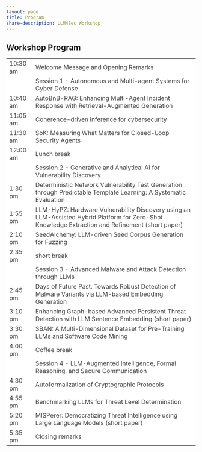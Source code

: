```yaml
---
layout: page
title: Program
share-description: LLM4Sec Workshop
---
```


## Workshop Program

<table>
  <tbody>
    <tr style="background-color:#FFFFFF; color:#404040">
      <td>10:30 am</td>
      <td>Welcome Message and Opening Remarks</td>
    </tr>
    <tr style="background-color:#FFFFFF; color:#404040">
      <td></td>
      <td>Session 1 - Autonomous and Multi-agent Systems for Cyber Defense</td>
    </tr>
    <tr style="background-color:#FFFFFF; color:#404040">
      <td>10:40 am</td>
      <td>AutoBnB-RAG: Enhancing Multi-Agent Incident Response with Retrieval-Augmented Generation</td>
    </tr>
    <tr style="background-color:#FFFFFF; color:#404040">
      <td>11:05 am</td>
      <td>Coherence-driven inference for cybersecurity</td>
    </tr>
    <tr style="background-color:#FFFFFF; color:#404040">
      <td>11:30 am</td>
      <td>SoK: Measuring What Matters for Closed-Loop Security Agents</td>
    </tr>
    <tr style="background-color:#FFFFFF; color:#404040">
      <td>12:00 am</td>
      <td>Lunch break</td>
    </tr>
    <tr style="background-color:#FFFFFF; color:#404040">
      <td></td>
      <td>Session 2 - Generative and Analytical AI for Vulnerability Discovery</td>
    </tr>
    <tr style="background-color:#FFFFFF; color:#404040">
      <td>1:30 pm</td>
      <td>Deterministic Network Vulnerability Test Generation through Predictable Template Learning: A Systematic Evaluation</td>
    </tr>
    <tr style="background-color:#FFFFFF; color:#404040">
      <td>1:55 pm</td>
      <td>LLM-HyPZ: Hardware Vulnerability Discovery using an LLM-Assisted Hybrid Platform for Zero-Shot Knowledge Extraction and Refinement (short paper)</td>
    </tr>
    <tr style="background-color:#FFFFFF; color:#404040">
      <td>2:10 pm</td>
      <td>SeedAIchemy: LLM-driven Seed Corpus Generation for Fuzzing</td>
    </tr>
    <tr style="background-color:#FFFFFF; color:#404040">
      <td>2:35 pm</td>
      <td>short break</td>
    </tr>
    <tr style="background-color:#FFFFFF; color:#404040">
      <td></td>
      <td>Session 3 - Advanced Malware and Attack Detection through LLMs</td>
    </tr>
    <tr style="background-color:#FFFFFF; color:#404040">
      <td>2:45 pm</td>
      <td>Days of Future Past: Towards Robust Detection of Malware Variants via LLM-based Embedding Generation</td>
    </tr>
    <tr style="background-color:#FFFFFF; color:#404040">
      <td>3:10 pm</td>
      <td>Enhancing Graph-based Advanced Persistent Threat Detection with LLM Sentence Embedding (short paper)</td>
    </tr>
    <tr style="background-color:#FFFFFF; color:#404040">
      <td>3:30 pm</td>
      <td>SBAN: A Multi-Dimensional Dataset for Pre-Training LLMs and Software Code Mining</td>
    </tr>
    <tr style="background-color:#FFFFFF; color:#404040">
      <td>4:00 pm</td>
      <td>Coffee break</td>
    </tr>
    <tr style="background-color:#FFFFFF; color:#404040">
      <td></td>
      <td>Session 4 - LLM-Augmented Intelligence, Formal Reasoning, and Secure Communication</td>
    </tr>
    <tr style="background-color:#FFFFFF; color:#404040">
      <td>4:30 pm</td>
      <td>Autoformalization of Cryptographic Protocols</td>
    </tr>
    <tr style="background-color:#FFFFFF; color:#404040">
      <td>4:55 pm</td>
      <td>Benchmarking LLMs for Threat Level Determination</td>
    </tr>
    <tr style="background-color:#FFFFFF; color:#404040">
      <td>5:20 pm</td>
      <td>MISPerer: Democratizing Threat Intelligence using Large Language Models (short paper)</td>
    </tr>
    <tr style="background-color:#FFFFFF; color:#404040">
      <td>5:35 pm</td>
      <td>Closing remarks</td>
    </tr>
  </tbody>
</table>

